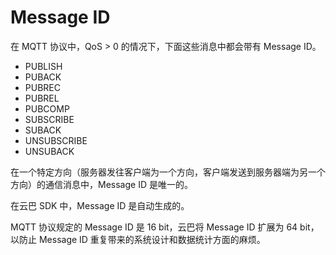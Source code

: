 # Message ID

在 MQTT 协议中，QoS > 0 的情况下，下面这些消息中都会带有 Message ID。

* PUBLISH
* PUBACK
* PUBREC
* PUBREL
* PUBCOMP
* SUBSCRIBE
* SUBACK
* UNSUBSCRIBE
* UNSUBACK

在一个特定方向（服务器发往客户端为一个方向，客户端发送到服务器端为另一个方向）的通信消息中，Message ID 是唯一的。

在云巴 SDK 中，Message ID 是自动生成的。

MQTT 协议规定的 Message ID 是 16 bit，云巴将 Message ID 扩展为 64 bit，以防止 Message ID 重复带来的系统设计和数据统计方面的麻烦。


